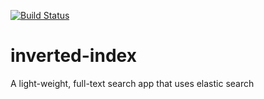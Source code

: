 [![Build Status](https://travis-ci.org/andela-fabolaji/inverted-index.svg?branch=develop)](https://travis-ci.org/andela-fabolaji/inverted-index)

# inverted-index
A light-weight, full-text search app that uses elastic search